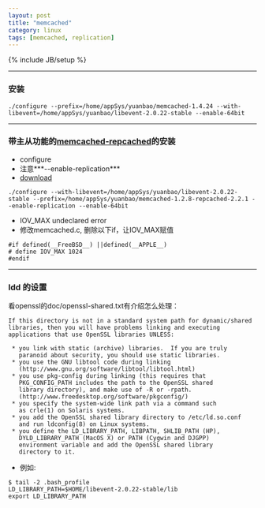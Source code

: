 ```yaml
---
layout: post
title: "memcached"
category: linux
tags: [memcached, replication]
---
```

{% include JB/setup %}

***

### 安装

```
./configure --prefix=/home/appSys/yuanbao/memcached-1.4.24 --with-libevent=/home/appSys/yuanbao/libevent-2.0.22-stable --enable-64bit
```

***

### 带主从功能的[memcached-repcached](http://guodong810.blog.51cto.com/4046313/1338953)的安装

* configure
* 注意***--enable-replication***
* [download](http://sourceforge.net/projects/repcached/files/)

```
./configure --with-libevent=/home/appSys/yuanbao/libevent-2.0.22-stable --prefix=/home/appSys/yuanbao/memcached-1.2.8-repcached-2.2.1 --enable-replication --enable-64bit
```

* IOV_MAX undeclared error
* 修改memcached.c, 删除以下if，让IOV_MAX赋值

```
#if defined(__FreeBSD__) ||defined(__APPLE__)
# define IOV_MAX 1024
#endif
```

***

### ldd 的设置

看openssl的doc/openssl-shared.txt有介绍怎么处理：

```
If this directory is not in a standard system path for dynamic/shared
libraries, then you will have problems linking and executing
applications that use OpenSSL libraries UNLESS:
 
 * you link with static (archive) libraries.  If you are truly
   paranoid about security, you should use static libraries.
 * you use the GNU libtool code during linking
   (http://www.gnu.org/software/libtool/libtool.html)
 * you use pkg-config during linking (this requires that
   PKG_CONFIG_PATH includes the path to the OpenSSL shared
   library directory), and make use of -R or -rpath.
   (http://www.freedesktop.org/software/pkgconfig/)
 * you specify the system-wide link path via a command such
   as crle(1) on Solaris systems.
 * you add the OpenSSL shared library directory to /etc/ld.so.conf
   and run ldconfig(8) on Linux systems.
 * you define the LD_LIBRARY_PATH, LIBPATH, SHLIB_PATH (HP),
   DYLD_LIBRARY_PATH (MacOS X) or PATH (Cygwin and DJGPP)
   environment variable and add the OpenSSL shared library
   directory to it.
```

* 例如:

```
$ tail -2 .bash_profile
LD_LIBRARY_PATH=$HOME/libevent-2.0.22-stable/lib
export LD_LIBRARY_PATH
```
